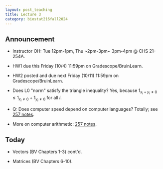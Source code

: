```yaml
---
layout: post_teaching
title: Lecture 3
category: biostat216fall2024
---
```


## Announcement

* Instructor OH: Tue 12pm-1pm, Thu ~2pm-3pm~ 3pm-4pm @ CHS 21-254A.

* HW1 due this Friday (10/4) 11:59pm on Gradescope/BruinLearn.

* HW2 posted and due next Friday (10/11) 11:59pm on Gradescope/BruinLearn.

* Does L0 "norm" satisfy the triangle inequality? Yes, because $1_{x_i+y_i \ne 0} \le 1_{x_i \ne 0} + 1_{y_i \ne 0}$ 
for all $i$.

* Q: Does computer speed depend on computer languages? Totally; see [257 notes](https://ucla-biostat-257.github.io/2024spring/slides/02-langs/langs.html).

* More on computer arithmetic: [257 notes](https://ucla-biostat-257.github.io/2024spring/slides/06-arith/arith.html).

## Today

* Vectors (BV Chapters 1-3) cont'd.

* Matrices (BV Chapters 6-10).
